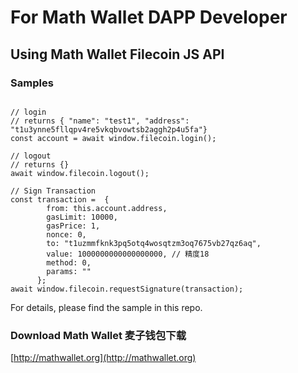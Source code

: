 # For Math Wallet DAPP Developer

## Using Math Wallet Filecoin JS API

### Samples

```

// login
// returns { "name": "test1", "address": "t1u3ynne5fllqpv4re5vkqbvowtsb2aggh2p4u5fa"}
const account = await window.filecoin.login();

// logout
// returns {}
await window.filecoin.logout();

// Sign Transaction
const transaction =  {
        from: this.account.address,
        gasLimit: 10000,
        gasPrice: 1,
        nonce: 0,
        to: "t1uzmmfknk3pq5otq4wosqtzm3oq7675vb27qz6aq",
        value: 1000000000000000000, // 精度18
        method: 0,
        params: ""
      };
await window.filecoin.requestSignature(transaction);

```

For details, please find the sample in this repo.

### Download Math Wallet 麦子钱包下载

[http://mathwallet.org](http://mathwallet.org)


